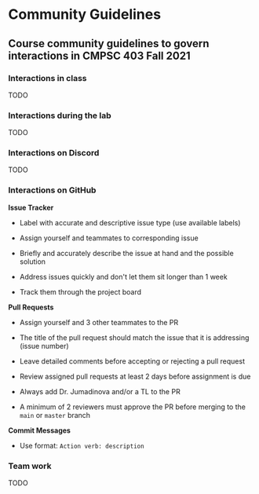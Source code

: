 # Community Guidelines

## Course community guidelines to govern interactions in CMPSC 403 Fall 2021

### Interactions in class

TODO

### Interactions during the lab

TODO

### Interactions on Discord

TODO

### Interactions on GitHub

**Issue Tracker**

- Label with accurate and descriptive issue type (use available labels)

- Assign yourself and teammates to corresponding issue

- Briefly and accurately describe the issue at hand and the possible solution

- Address issues quickly and don't let them sit longer than 1 week

- Track them through the project board

**Pull Requests**

- Assign yourself and 3 other teammates to the PR

- The title of the pull request should match the issue that it is addressing (issue number)

- Leave detailed comments before accepting or rejecting a pull request

- Review assigned pull requests at least 2 days before assignment is due

- Always add Dr. Jumadinova and/or a TL to the PR

- A minimum of 2 reviewers must approve the PR before merging to the `main` or `master` branch

**Commit Messages**

- Use format: `Action verb: description`

### Team work

TODO
